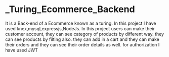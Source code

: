# _Turing_Ecommerce_Backend
It is a Back-end of a Ecommerce known as a turing. In this project I have used knex,mysql,expressjs,NodeJs. In this project users can make their customer account, they can see category of products by different way. they can see products by filting also. they can add in a cart and they can make their orders and they can see their order details as well. for authorization I have used JWT
